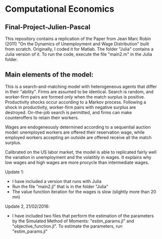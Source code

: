 # Computational Economics
## Final-Project-Julien-Pascal


This repository contains a replication of the Paper from Jean Marc Robin (2011) "On the Dynamics of Unemployment and Wage Distribution" built from scratch. Originally, I coded it for Matlab. The folder "Julia" contains a Julia version of it. To run the code, execute the file "main2.m" in the Julia folder. 

## Main elements of the model:
This is a search-and-matching model with heterogeneous agents that differ in their "ability". Firms are assumed to be identical. Search is random, and worker-firm pairs are formed only when the match surplus is positive. Productivity shocks occur according to a Markov process. Following a shock in productivity, worker-firm pairs with negative surplus are destroyed. On-the-job search is permitted, and firms can make counteroffers to retain their workers. 

Wages are endogeneously determined according to a sequential auction model: unemployed workers are offered their reservation wage, while employed workers accepting an outside are offered receive all the match surplus. 

Calibrated on the US labor market, the model is able to replicated fairly well the variation in unemployment and the volatitily in wages. It explains why low wages and high wages are more procycle than intermediate wages. 

Update 1:
- I have included a version that runs with Julia
- Run the file "main2.jl" that is in the folder "Julia"
- The value function iteration for the wages is slow (slightly more than 20 mn)

Update 2, 21/02/2016:
- I have included two files that perform the estimation of the parameters by the Simulated Method of Moments: "estim_params.jl" and "objective_function.jl". To estimate the parameters, run "estim_params.jl"
